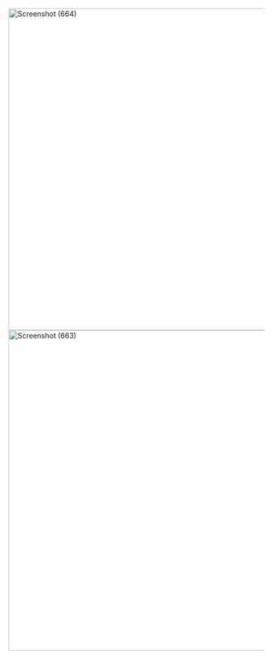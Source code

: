 
<img width="1366" height="633" alt="Screenshot (664)" src="https://github.com/user-attachments/assets/52a942b7-1572-4a67-b859-d2cdeaec39e7" />

<img width="1366" height="630" alt="Screenshot (663)" src="https://github.com/user-attachments/assets/f2bd66ba-c498-4eec-8c34-0b020ce4ed9e" />
